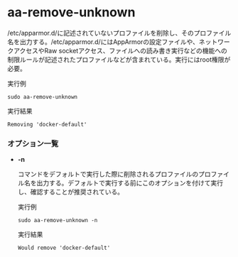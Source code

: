 [](ファイル名はコマンド名.md)
# aa-remove-unknown
/etc/apparmor.d/に記述されていないプロファイルを削除し、そのプロファイル名を出力する。/etc/apparmor.d/にはAppArmorの設定ファイルや、ネットワークアクセスやRaw socketアクセス、ファイルへの読み書き実行などの機能への制限ルールが記述されたプロファイルなどが含まれている。実行にはroot権限が必要。

  実行例 [](変更しない)
  
  ```
  sudo aa-remove-unknown
  ```


  実行結果　[](変更しない)


  ```
  Removing 'docker-default'
  ```

### オプション一覧


- **-n**
  
  コマンドをデフォルトで実行した際に削除されるプロファイルのプロファイル名を出力する。デフォルトで実行する前にこのオプションを付けて実行し、確認することが推奨されている。

  実行例 [](変更しない)
  
  ```
  sudo aa-remove-unknown -n
  ```


  実行結果　[](変更しない)


  ```
  Would remove 'docker-default'
  ```